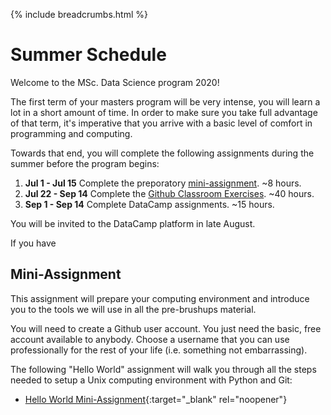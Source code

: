 {% include breadcrumbs.html %}

# Summer Schedule

Welcome to the MSc. Data Science program 2020! 

The first term of your masters program will be very intense, you will learn a lot in a short amount of time. In order to make sure you take full advantage of that term, it's imperative that you arrive with a basic level of comfort in programming and computing. 

Towards that end, you will complete the following assignments during the summer before the program begins:

1. **Jul 1 - Jul 15** Complete the preporatory [mini-assignment](##Mini-Assignment). ~8 hours.
2. **Jul 22 - Sep 14** Complete the [Github Classroom Exercises](./classroom). ~40 hours.
3. **Sep 1 - Sep 14** Complete DataCamp assignments. ~15 hours.

You will be invited to the DataCamp platform in late August.

If you have 


## Mini-Assignment

This assignment will prepare your computing environment and introduce you to the tools we will use in all the pre-brushups material. 

You will need to create a Github user account. You just need the basic, free account available to anybody. Choose a username that you can use professionally for the rest of your life (i.e. something not embarrassing).

The following "Hello World" assignment will walk you through all the steps needed to setup a Unix computing environment with Python and Git:

* [Hello World Mini-Assignment](https://classroom.github.com/a/OhVoobZJ){:target="_blank" rel="noopener"}

&nbsp;
&nbsp;
